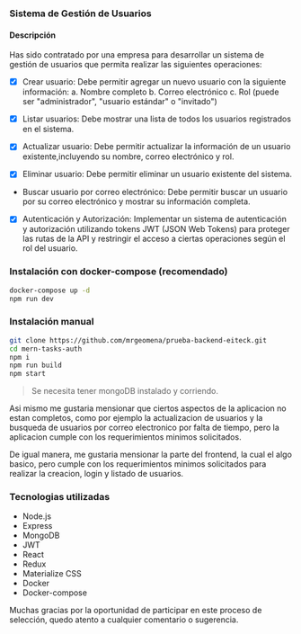 ### Sistema de Gestión de Usuarios

#### Descripción

Has sido contratado por una empresa para desarrollar un sistema de gestión de usuarios que permita realizar las siguientes operaciones:

- [x] Crear usuario: Debe permitir agregar un nuevo usuario con la siguiente información:
      a. Nombre completo
      b. Correo electrónico
      c. Rol (puede ser "administrador", "usuario estándar" o "invitado")

- [x] Listar usuarios: Debe mostrar una lista de todos los usuarios registrados en el sistema.

- [x] Actualizar usuario: Debe permitir actualizar la información de un usuario existente,incluyendo su nombre, correo electrónico y rol.

- [x] Eliminar usuario: Debe permitir eliminar un usuario existente del sistema.

- Buscar usuario por correo electrónico: Debe permitir buscar un usuario por su correo electrónico y mostrar su información completa.

- [x] Autenticación y Autorización: Implementar un sistema de autenticación y autorización utilizando tokens JWT (JSON Web Tokens) para proteger las rutas de la API y restringir el acceso a ciertas operaciones según el rol del usuario.

### Instalación con docker-compose (recomendado)

```sh
docker-compose up -d
npm run dev
```

### Instalación manual

```sh
git clone https://github.com/mrgeomena/prueba-backend-eiteck.git
cd mern-tasks-auth
npm i
npm run build
npm start
```

> Se necesita tener mongoDB instalado y corriendo.

Asi mismo me gustaria mensionar que ciertos aspectos de la aplicacion no estan completos, como por ejemplo la actualizacion de usuarios y la busqueda de usuarios por correo electronico por falta de tiempo, pero la aplicacion cumple con los requerimientos minimos solicitados.

De igual manera, me gustaria mensionar la parte del frontend, la cual el algo basico, pero cumple con los requerimientos minimos solicitados para realizar la creacion, login y listado de usuarios.

### Tecnologias utilizadas

- Node.js
- Express
- MongoDB
- JWT
- React
- Redux
- Materialize CSS
- Docker
- Docker-compose

Muchas gracias por la oportunidad de participar en este proceso de selección, quedo atento a cualquier comentario o sugerencia.
